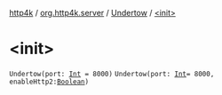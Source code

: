 [http4k](../../index.md) / [org.http4k.server](../index.md) / [Undertow](index.md) / [&lt;init&gt;](./-init-.md)

# &lt;init&gt;

`Undertow(port: `[`Int`](https://kotlinlang.org/api/latest/jvm/stdlib/kotlin/-int/index.html)` = 8000)`
`Undertow(port: `[`Int`](https://kotlinlang.org/api/latest/jvm/stdlib/kotlin/-int/index.html)` = 8000, enableHttp2: `[`Boolean`](https://kotlinlang.org/api/latest/jvm/stdlib/kotlin/-boolean/index.html)`)`